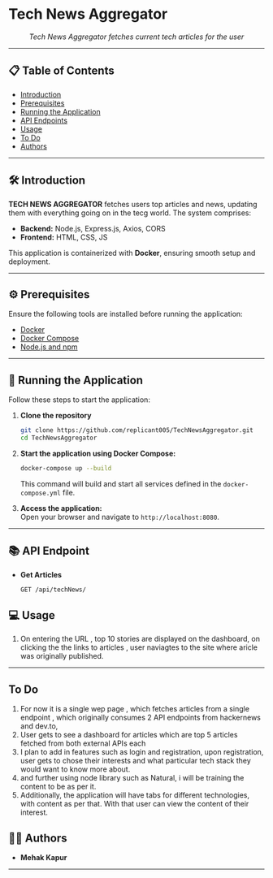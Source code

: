 # Tech News Aggregator


<p align="center">
  <i>Tech News Aggregator fetches current tech articles for the user</i>
</p>

---

## 📋 Table of Contents

- [Introduction](#introduction)  
- [Prerequisites](#prerequisites)  
- [Running the Application](#running-the-application)  
- [API Endpoints](#api-endpoints)  
- [Usage](#usage)
- [To Do](#ToDo)
- [Authors](#authors)  


---

## 🛠 Introduction

**TECH NEWS AGGREGATOR** fetches users top articles and news, updating them with everything going on in the tecg world. The system comprises:  
- **Backend:** Node.js, Express.js, Axios, CORS  
- **Frontend:** HTML, CSS, JS 

This application is containerized with **Docker**, ensuring smooth setup and deployment.

---

## ⚙️ Prerequisites

Ensure the following tools are installed before running the application:

- [Docker](https://www.docker.com/)  
- [Docker Compose](https://docs.docker.com/compose/)   
- [Node.js and npm](https://nodejs.org/)  

---

## 🚀 Running the Application

Follow these steps to start the application:

1. **Clone the repository**  
   ```bash
   git clone https://github.com/replicant005/TechNewsAggregator.git
   cd TechNewsAggregator
   ```

2. **Start the application using Docker Compose:**  
   ```bash
   docker-compose up --build
   ```

   This command will build and start all services defined in the `docker-compose.yml` file.
3. **Access the application:**  
   Open your browser and navigate to `http://localhost:8080`.

---

## 📚 API Endpoint
- **Get Articles**
   ```http
  GET /api/techNews/
  ```

## 💻 Usage

1. On entering the URL , top 10 stories are displayed on the dashboard, on clicking the the links to articles , user naviagtes to the site where aricle was originally published.

---

## To Do 

1. For now it is a single wep page , which fetches articles from a single endpoint , which originally consumes 2 API endpoints from hackernews and dev.to,
2. User gets to see a dashboard for articles which are top 5 articles fetched from both external APIs each
3. I plan to add in features such as login and registration, upon registration, user gets to chose their interests and what particular tech stack they would want to know more about.
4. and further using node library such as Natural, i will be training the content to be as per it.
5. Additionally, the application will have tabs for different technologies, with content as per that. With that user can view the content of their interest.


## 👨‍💻 Authors

- **Mehak Kapur**  
 

---
